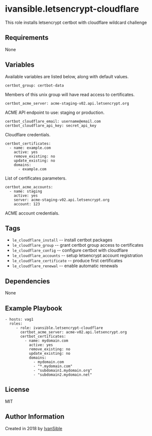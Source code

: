 # ivansible.letsencrypt-cloudflare
This role installs letsencrypt certbot with cloudflare wildcard challenge


## Requirements

None


## Variables

Available variables are listed below, along with default values.

    certbot_group: certbot-data
Members of this unix group will have read access to certificates.

    certbot_acme_server: acme-staging-v02.api.letsencrypt.org
ACME API endpoint to use: staging or production.

    certbot_cloudflare_email: username@email.com
    certbot_cloudflare_api_key: secret_api_key
Cloudflare credentials.

    certbot_certificates:
      - name: example.com
        active: yes
        remove_existing: no
        update_existing: no
        domains:
          - example.com
List of certificates parameters.

    certbot_acme_accounts:
      - name: staging
        active: yes
        server: acme-staging-v02.api.letsencrypt.org
        account: 123
ACME account credentials.


## Tags

- `le_cloudflare_install` -- install certbot packages
- `le_cloudflare_group` -- grant certbot group access to certificates
- `le_cloudflare_config` -- configure certbot with cloudflare
- `le_cloudflare_accounts` -- setup letsencrypt account registration
- `le_cloudflare_certificate` -- produce first certificates
- `le_cloudflare_renewal` -- enable automatic renewals


## Dependencies

None


## Example Playbook

    - hosts: vag1
      roles:
         - role: ivansible.letsencrypt-cloudflare
           certbot_acme_server: acme-v02.api.letsencrypt.org
           certbot_certificates:
             - name: mydomain.com
               active: yes
               remove_existing: no
               update_existing: no
               domains:
                 - mydomain.com
                 - "*.mydomain.com"
                 - "subdomain1.mydomain.org"
                 - "subdomain2.mydomain.net"


## License

MIT

## Author Information

Created in 2018 by [IvanSible](https://github.com/ivansible)
